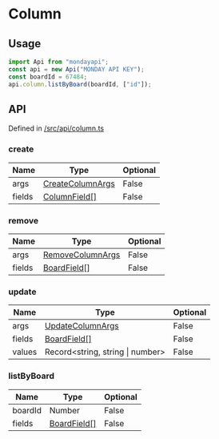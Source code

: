 # Column

## Usage

```typescript
import Api from "mondayapi";
const api = new Api("MONDAY API KEY");
const boardId = 67484;
api.column.listByBoard(boardId, ["id"]);
```

## API

Defined in [/src/api/column.ts](../src/api/column.ts)

### **create**

| Name   | Type                                            | Optional |
| ------ | ----------------------------------------------- | -------- |
| args   | [CreateColumnArgs](../src/interfaces/column.ts) | False    |
| fields | [ColumnField[]](../src/interfaces/column.ts)    | False    |

### **remove**

| Name   | Type                                            | Optional |
| ------ | ----------------------------------------------- | -------- |
| args   | [RemoveColumnArgs](../src/interfaces/column.ts) | False    |
| fields | [BoardField[]](../src/interfaces/board.ts)      | False    |

### **update**

| Name   | Type                                            | Optional |
| ------ | ----------------------------------------------- | -------- |
| args   | [UpdateColumnArgs](../src/interfaces/column.ts) | False    |
| fields | [BoardField[]](../src/interfaces/board.ts)      | False    |
| values | Record<string, string \| number>                | False    |

### **listByBoard**

| Name    | Type                                       | Optional |
| ------- | ------------------------------------------ | -------- |
| boardId | Number                                     | False    |
| fields  | [BoardField[]](../src/interfaces/board.ts) | False    |
